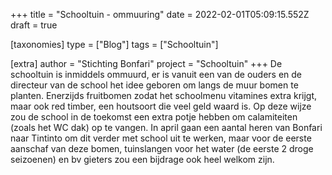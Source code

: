 +++
title = "Schooltuin - ommuuring"
date = 2022-02-01T05:09:15.552Z
draft = true

[taxonomies]
type = ["Blog"]
tags = ["Schooltuin"]

[extra]
author = "Stichting Bonfari"
project = "Schooltuin"
+++
De schooltuin is inmiddels ommuurd, er is vanuit een van de ouders en de directeur van de school het idee geboren om langs de muur bomen te planten. <!-- more -->Enerzijds fruitbomen zodat het schoolmenu vitamines extra krijgt, maar ook red timber, een houtsoort die veel geld waard is. Op deze wijze zou de school in de toekomst een extra potje hebben om calamiteiten  (zoals het WC dak) op te vangen. In april gaan een aantal heren van Bonfari naar Tintinto om dit verder met school uit te werken, maar voor de eerste aanschaf van deze bomen, tuinslangen voor het water (de eerste 2 droge seizoenen) en bv gieters zou een bijdrage ook heel welkom zijn.
